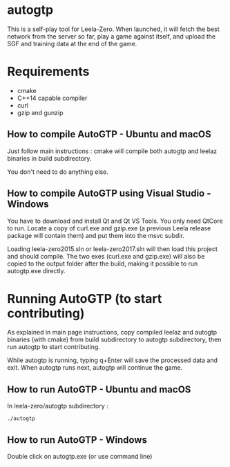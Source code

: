 # autogtp

This is a self-play tool for Leela-Zero. When launched, it will fetch the
best network from the server so far, play a game against itself, and upload
the SGF and training data at the end of the game.

# Requirements

* cmake
* C++14 capable compiler
* curl
* gzip and gunzip

## How to compile AutoGTP - Ubuntu and macOS

Just follow main instructions : cmake will compile both autogtp and leelaz binaries in build subdirectory.

You don't need to do anything else.


## How to compile AutoGTP using Visual Studio - Windows

You have to download and install Qt and Qt VS Tools. You only need QtCore to
run. Locate a copy of curl.exe and gzip.exe (a previous Leela release package
will contain them) and put them into the msvc subdir.

Loading leela-zero2015.sln or leela-zero2017.sln will then load this project
and should compile. The two exes (curl.exe and gzip.exe) will also be copied to
the output folder after the build, making it possible to run autogtp.exe
directly.

# Running AutoGTP (to start contributing)

As explained in main page instructions, copy compiled leelaz and autogtp binaries (with cmake) from build subdirectory to autogtp subdirectory, then run autogtp to start contributing.

While autogtp is running, typing q+Enter will save the processed data and exit. When autogtp runs next, autogtp will continue the game.

## How to run AutoGTP - Ubuntu and macOS 

In leela-zero/autogtp subdirectory :

    ./autogtp

## How to run AutoGTP - Windows

Double click on autogtp.exe (or use command line)
